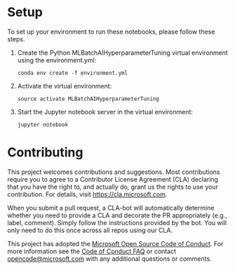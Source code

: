 # Setup

To set up your environment to run these notebooks, please follow these
steps.

1. Create the Python MLBatchAIHyperparameterTuning virtual environment using the environment.yml:
   ```
   conda env create -f environment.yml
   ```
2. Activate the virtual environment:
   ```
   source activate MLBatchAIHyperparameterTuning
   ```
3. Start the Jupyter notebook server in the virtual environment:
   ```
   jupyter notebook

# Contributing

This project welcomes contributions and suggestions.  Most contributions require you to agree to a
Contributor License Agreement (CLA) declaring that you have the right to, and actually do, grant us
the rights to use your contribution. For details, visit https://cla.microsoft.com.

When you submit a pull request, a CLA-bot will automatically determine whether you need to provide
a CLA and decorate the PR appropriately (e.g., label, comment). Simply follow the instructions
provided by the bot. You will only need to do this once across all repos using our CLA.

This project has adopted the [Microsoft Open Source Code of Conduct](https://opensource.microsoft.com/codeofconduct/).
For more information see the [Code of Conduct FAQ](https://opensource.microsoft.com/codeofconduct/faq/) or
contact [opencode@microsoft.com](mailto:opencode@microsoft.com) with any additional questions or comments.
